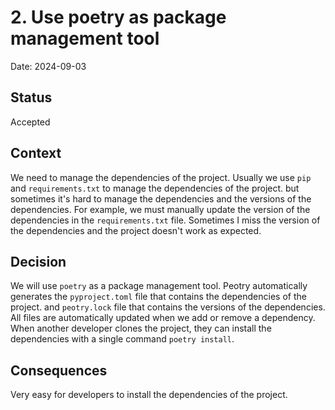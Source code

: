 # 2. Use poetry as package management tool

Date: 2024-09-03

## Status

Accepted

## Context

We need to manage the dependencies of the project.
Usually we use `pip` and `requirements.txt` to manage the dependencies of the project.
but sometimes it's hard to manage the dependencies and the versions of the dependencies.
For example, we must manually update the version of the dependencies in the `requirements.txt` file.
Sometimes I miss the version of the dependencies and the project doesn't work as expected.


## Decision

We will use `poetry` as a package management tool. 
Peotry automatically generates the `pyproject.toml` file that contains the dependencies of the project.
and `peotry.lock` file that contains the versions of the dependencies.
All files are automatically updated when we add or remove a dependency.
When another developer clones the project, they can install the dependencies with a single command `poetry install`.

## Consequences

Very easy for developers to install the dependencies of the project.
